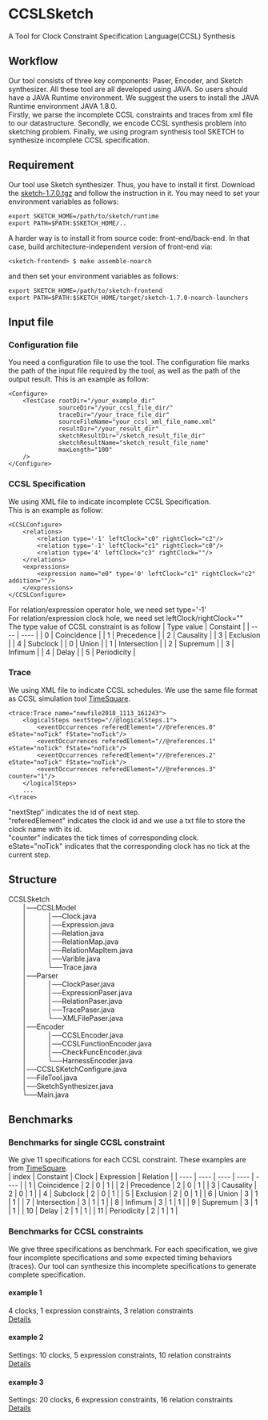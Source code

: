 # CCSLSketch
A Tool for Clock Constraint Specification Language(CCSL)  Synthesis 

## Workflow
Our tool consists of three key components: Paser, Encoder, and Sketch synthesizer. All these tool are all developed using JAVA. So users should have a JAVA Runtime environment. We suggest the users to install the JAVA Runtime environment JAVA 1.8.0.  
Firstly, we parse the incomplete CCSL constraints and traces from xml file to our datastructure.
Secondly, we encode CCSL synthesis problem into sketching problem.
Finally, we using program synthesis tool SKETCH to synthesize incomplete CCSL specification.

## Requirement
Our tool use Sketch synthesizer. Thus, you have to install it first. Download the [sketch-1.7.0.tgz](http://people.csail.mit.edu/jsjeon/adaptive-concretization/sketch-1.7.0.tgz) and follow the instruction in it. You may need to set your environment variables as follows:

    export SKETCH_HOME=/path/to/sketch/runtime
    export PATH=$PATH:$SKETCH_HOME/..
A harder way is to install it from source code: front-end/back-end. In that case, build architecture-independent version of front-end via:

    <sketch-frontend> $ make assemble-noarch
and then set your environment variables as follows:

    export SKETCH_HOME=/path/to/sketch-frontend
    export PATH=$PATH:$SKETCH_HOME/target/sketch-1.7.0-noarch-launchers

## Input file
### Configuration file
You need a configuration file to use the tool. The configuration file marks the path of the input file required by the tool, as well as the path of the output result. This is an example as follow:

    <Configure>
        <TestCase rootDir="/your_example_dir"
                  sourceDir="/your_ccsl_file_dir/"
                  traceDir="/your_trace_file_dir"
                  sourceFileName="your_ccsl_xml_file_name.xml"
                  resultDir="/your_result_dir"
                  sketchResultDir="/sketch_result_file_dir"
                  sketchResultName="sketch_result_file_name"
                  maxLength="100"
        />
    </Configure>


### CCSL Specification
We using XML file to indicate incomplete CCSL Specification.  
This is an example as follow:

    <CCSLConfigure>
        <relations>
            <relation type='-1' leftClock="c0" rightClock="c2"/>
            <relation type='-1' leftClock="c1" rightClock="c0"/>
            <relation type='4' leftClock="c3" rightClock=""/>
        </relations>
        <expressions>
            <expression name="e0" type='0' leftClock="c1" rightClock="c2" addition=""/>
        </expressions>
    </CCSLConfigure>
    
For relation/expression operator hole, we need set type='-1'  
For relation/expression clock hole, we need set leftClock/rightClock=""  
The type value of CCSL constraint is as follow
| Type value |   Constaint  |
|    ----    |     ----     |
|      0     | Coincidence  |
|      1     | Precedence   |
|      2     | Causality    |
|      3     | Exclusion    |
|      4     | Subclock     |
|      0     | Union        |
|      1     | Intersection |
|      2     | Supremum     |
|      3     | Infimum      |
|      4     | Delay        |
|      5     | Periodicity  |

### Trace
We using XML file to indicate CCSL schedules. We use the same file format as CCSL simulation tool [TimeSquare](http://timesquare.inria.fr/simple-relation-example/).  

    <trace:Trace name="newfile2018_1113_161243">
        <logicalSteps nextStep="//@logicalSteps.1">
            <eventOccurrences referedElement="//@references.0" eState="noTick" fState="noTick"/>
            <eventOccurrences referedElement="//@references.1" eState="noTick" fState="noTick"/>
            <eventOccurrences referedElement="//@references.2" eState="noTick" fState="noTick"/>
            <eventOccurrences referedElement="//@references.3" counter="1"/>
        </logicalSteps>
        ...
    <\trace>

"nextStep" indicates the id of next step.  
"referedElement" indicates the clock id and we use a txt file to store the clock name with its id.  
"counter" indicates the tick times of corresponding clock.  
eState="noTick" indicates that the corresponding clock has no tick at the current step.  

## Structure
CCSLSketch  
&emsp;&emsp;│──CCSLModel  
&emsp;&emsp;│&emsp;&emsp;&emsp;│──Clock.java  
&emsp;&emsp;│&emsp;&emsp;&emsp;│──Expression.java  
&emsp;&emsp;│&emsp;&emsp;&emsp;│──Relation.java  
&emsp;&emsp;│&emsp;&emsp;&emsp;│──RelationMap.java  
&emsp;&emsp;│&emsp;&emsp;&emsp;│──RelationMapItem.java  
&emsp;&emsp;│&emsp;&emsp;&emsp;│──Varible.java  
&emsp;&emsp;│&emsp;&emsp;&emsp;└──Trace.java  
&emsp;&emsp;│──Parser  
&emsp;&emsp;│&emsp;&emsp;&emsp;│──ClockPaser.java  
&emsp;&emsp;│&emsp;&emsp;&emsp;│──ExpressionPaser.java  
&emsp;&emsp;│&emsp;&emsp;&emsp;│──RelationPaser.java  
&emsp;&emsp;│&emsp;&emsp;&emsp;│──TracePaser.java  
&emsp;&emsp;│&emsp;&emsp;&emsp;└──XMLFilePaser.java  
&emsp;&emsp;│──Encoder  
&emsp;&emsp;│&emsp;&emsp;&emsp;│──CCSLEncoder.java  
&emsp;&emsp;│&emsp;&emsp;&emsp;│──CCSLFunctionEncoder.java  
&emsp;&emsp;│&emsp;&emsp;&emsp;│──CheckFuncEncoder.java  
&emsp;&emsp;│&emsp;&emsp;&emsp;└──HarnessEncoder.java  
&emsp;&emsp;│──CCSLSKetchConfigure.java  
&emsp;&emsp;│──FileTool.java  
&emsp;&emsp;│──SketchSynthesizer.java  
&emsp;&emsp;└──Main.java
   
## Benchmarks

### Benchmarks for single CCSL constraint
We give 11 specifications for each CCSL constraint. These examples are from [TimeSquare](http://timesquare.inria.fr/simple-relation-example/).  
| index |   Constaint  | Clock | Expression | Relation |
| ----  |     ----     | ----  |    ----    |   ----   |
|   1   | Coincidence  |   2   |     0      |    1     |
|   2   | Precedence   |   2   |     0      |    1     |
|   3   | Causality    |   2   |     0      |    1     |
|   4   | Subclock     |   2   |     0      |    1     |
|   5   | Exclusion    |   2   |     0      |    1     |
|   6   | Union        |   3   |     1      |    1     |
|   7   | Intersection |   3   |     1      |    1     |
|   8   | Infimum      |   3   |     1      |    1     |
|   9   | Supremum     |   3   |     1      |    1     |
|  10   | Delay        |   2   |     1      |    1     |
|  11   | Periodicity  |   2   |     1      |    1     |

### Benchmarks for CCSL constraints 
We give three specifications as benchmark. For each specification, we give four incomplete specifications and some expected timing behaviors (traces). Our tool can synthesize this incomplete specifications to generate complete specification.
#### example 1
4 clocks, 1 expression constraints, 3 relation constraints  
[Details](https://github.com/HMHelloWorld/CCSLSketch/blob/master/example/benchmark1/Readme.md)  

#### example 2
Settings: 10 clocks, 5 expression constraints, 10 relation constraints  
[Details](https://github.com/HMHelloWorld/CCSLSketch/blob/master/example/benchmark2/Readme.md)  
#### example 3
Settings: 20 clocks, 6 expression constraints, 16 relation constraints  
[Details](https://github.com/HMHelloWorld/CCSLSketch/blob/master/example/benchmark3/Readme.md)  
